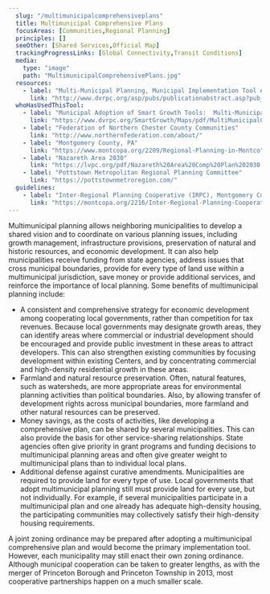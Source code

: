 ```yaml
---
  slug: "/multimunicipalcomprehensiveplans"
  title: Multimunicipal Comprehensive Plans
  focusAreas: [Communities,Regional Planning]
  principles: []
  seeOther: [Shared Services,Official Map]
  trackingProgressLinks: [Global Connectivity,Transit Conditions]
  media: 
    type: "image"
    path: "MultimunicipalComprehensivePlans.jpg"
  resources: 
    - label: "Multi-Municipal Planning, Municipal Implementation Tool #003, DVRPC"
      link: "http://www.dvrpc.org/asp/pubs/publicationabstract.asp?pub_id=MIT003"  
  whoHasUsedThisTool: 
    - label: "Municipal Adoption of Smart Growth Tools:  Multi-Municipal Comprehensive Plans (2020)"
      link: "https://www.dvrpc.org/SmartGrowth/Maps/pdf/MultiMunicipalCompPlan.pdf"
    - label: "Federation of Northern Chester County Communities"
      link: "http://www.northernfederation.com/about/"
    - label: "Montgomery County, PA"
      link: "https://www.montcopa.org/2209/Regional-Planning-in-Montco"
    - label: "Nazareth Area 2030"
      link: "https://lvpc.org/pdf/Nazareth%20Area%20Comp%20Plan%202030.pdf"
    - label: "Pottstown Metropolitan Regional Planning Committee"
      link: "https://pottstownmetroregion.com/"
  guidelines: 
    - label: "Inter-Regional Planning Cooperative (IRPC), Montgomery County, PA"
      link: "https://montcopa.org/2216/Inter-Regional-Planning-Cooperative-IRPC"
---
```


Multimunicipal planning allows neighboring municipalities to develop a shared vision and to coordinate on various planning issues, including growth management, infrastructure provisions, preservation of natural and historic resources, and economic development. It can also help municipalities receive funding from state agencies, address issues that cross municipal boundaries, provide for every type of land use within a multimunicipal jurisdiction, save money or provide additional services, and reinforce the importance of local planning. Some benefits of multimunicipal planning include:

- A consistent and comprehensive strategy for economic development among cooperating local governments, rather than competition for tax revenues. Because local governments may designate growth areas, they can identify areas where commercial or industrial development should be encouraged and provide public investment in these areas to attract developers. This can also strengthen existing communities by focusing development within existing Centers, and by concentrating commercial and high-density residential growth in these areas.
- Farmland and natural resource preservation. Often, natural features, such as watersheds, are more appropriate areas for environmental planning activities than political boundaries. Also, by allowing transfer of development rights across municipal boundaries, more farmland and other natural resources can be preserved.
- Money savings, as the costs of activities, like developing a comprehensive plan, can be shared by several municipalities. This can also provide the basis for other service-sharing relationships. State agencies often give priority in grant programs and funding decisions to multimunicipal planning areas and often give greater weight to multimunicipal plans than to individual local plans.
- Additional defense against curative amendments. Municipalities are required to provide land for every type of use. Local governments that adopt multimunicipal planning still must provide land for every use, but not individually. For example, if several municipalities participate in a multimunicipal plan and one already has adequate high-density housing, the participating communities may collectively satisfy their high-density housing requirements.

A joint zoning ordinance may be prepared after adopting a multimunicipal comprehensive plan and would become the primary implementation tool. However, each municipality may still enact their own zoning ordinance. Although municipal cooperation can be taken to greater lengths, as with the merger of Princeton Borough and Princeton Township in 2013, most cooperative partnerships happen on a much smaller scale.
